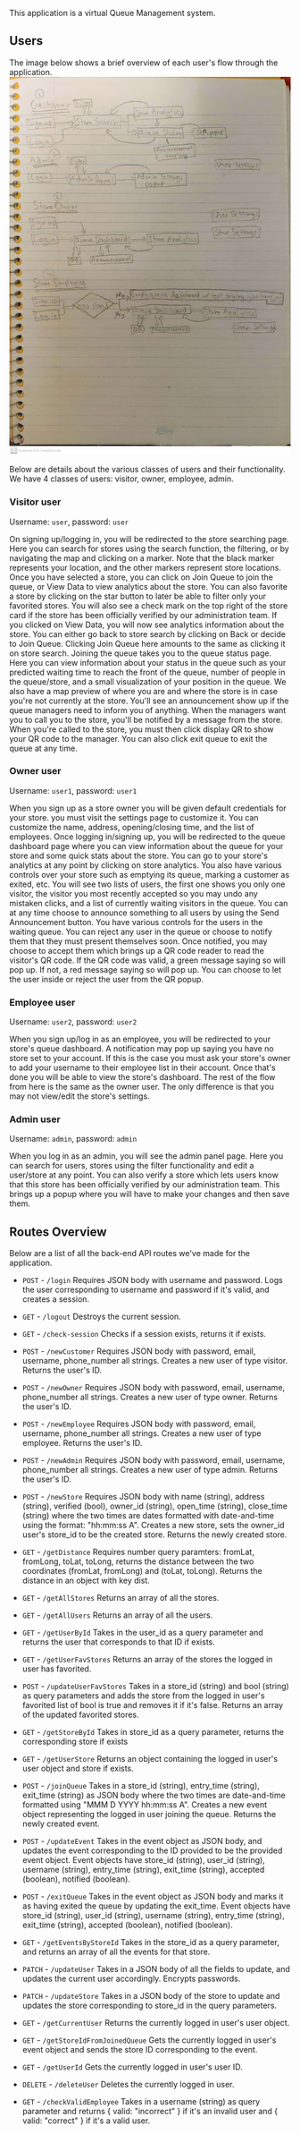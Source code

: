 This application is a virtual Queue Management system.

## Users

The image below shows a brief overview of each user's flow through the application.
![Flow](flow.jpg)

Below are details about the various classes of users and their functionality. We have 4 classes of users: visitor, owner, employee, admin.

### Visitor user

Username: `user`, password: `user`

On signing up/logging in, you will be redirected to the store searching page. Here you can search for stores using the search function, the filtering, or by navigating the map and clicking on a marker. Note that the black marker represents your location, and the other markers represent store locations. Once you have selected a store, you can click on Join Queue to join the queue, or View Data to view analytics about the store. You can also favorite a store by clicking on the star button to later be able to filter only your favorited stores. You will also see a check mark on the top right of the store card if the store has been officially verified by our administration team. If you clicked on View Data, you will now see analytics information about the store. You can either go back to store search by clicking on Back or decide to Join Queue. Clicking Join Queue here amounts to the same as clicking it on store search. Joining the queue takes you to the queue status page. Here you can view information about your status in the queue such as your predicted waiting time to reach the front of the queue, number of people in the queue/store, and a small visualization of your position in the queue. We also have a map preview of where you are and where the store is in case you're not currently at the store. You'll see an announcement show up if the queue managers need to inform you of anything. When the managers want you to call you to the store, you'll be notified by a message from the store. When you're called to the store, you must then click display QR to show your QR code to the manager. You can also click exit queue to exit the queue at any time.

### Owner user

Username: `user1`, password: `user1`

When you sign up as a store owner you will be given default credentials for your store. you must visit the settings page to customize it. You can customize the name, address, opening/closing time, and the list of employees. Once logging in/signing up, you will be redirected to the queue dashboard page where you can view information about the queue for your store and some quick stats about the store. You can go to your store's analytics at any point by clicking on store analytics. You also have various controls over your store such as emptying its queue, marking a customer as exited, etc. You will see two lists of users, the first one shows you only one visitor, the visitor you most recently accepted so you may undo any mistaken clicks, and a list of currently waiting visitors in the queue. You can at any time choose to announce something to all users by using the Send Announcement button. You have various controls for the users in the waiting queue. You can reject any user in the queue or choose to notify them that they must present themselves soon. Once notified, you may choose to accept them which brings up a QR code reader to read the visitor's QR code. If the QR code was valid, a green message saying so will pop up. If not, a red message saying so will pop up. You can choose to let the user inside or reject the user from the QR popup.

### Employee user

Username: `user2`, password: `user2`

When you sign up/log in as an employee, you will be redirected to your store's queue dashboard. A notification may pop up saying you have no store set to your account. If this is the case you must ask your store's owner to add your username to their employee list in their account. Once that's done you will be able to view the store's dashboard. The rest of the flow from here is the same as the owner user. The only difference is that you may not view/edit the store's settings.

### Admin user

Username: `admin`, password: `admin`

When you log in as an admin, you will see the admin panel page. Here you can search for users, stores using the filter functionality and edit a user/store at any point. You can also verify a store which lets users know that this store has been officially verified by our administration team. This brings up a popup where you will have to make your changes and then save them.



## Routes Overview

Below are a list of all the back-end API routes we've made for the application.

- `POST` - `/login`
  Requires JSON body with username and password.
  Logs the user corresponding to username and password if it's valid, and creates a session.

- `GET` - `/logout`
  Destroys the current session.

- `GET` - `/check-session`
  Checks if a session exists, returns it if exists.

- `POST` - `/newCustomer`
  Requires JSON body with password, email, username, phone_number all strings. Creates a new user of type visitor. Returns the user's ID.

- `POST` - `/newOwner`
  Requires JSON body with password, email, username, phone_number all strings. Creates a new user of type owner. Returns the user's ID.

* `POST` - `/newEmployee`
  Requires JSON body with password, email, username, phone_number all strings. Creates a new user of type employee. Returns the user's ID.

* `POST` - `/newAdmin`
  Requires JSON body with password, email, username, phone_number all strings. Creates a new user of type admin. Returns the user's ID.

* `POST` - `/newStore`
  Requires JSON body with name (string), address (string), verified (bool), owner_id (string), open_time (string), close_time (string) where the two times are dates formatted with date-and-time using the format: "hh:mm:ss A". Creates a new store, sets the owner_id user's store_id to be the created store. Returns the newly created store.

* `GET` - `/getDistance`
  Requires number query paramters: fromLat, fromLong, toLat, toLong, returns the distance between the two coordinates (fromLat, fromLong) and (toLat, toLong). Returns the distance in an object with key dist.

* `GET` - `/getAllStores`
  Returns an array of all the stores.

* `GET` - `/getAllUsers`
  Returns an array of all the users.

- `GET` - `/getUserById`
  Takes in the user_id as a query parameter and returns the user that corresponds to that ID if exists.

- `GET` - `/getUserFavStores`
  Returns an array of the stores the logged in user has favorited.

- `POST` - `/updateUserFavStores`
  Takes in a store_id (string) and bool (string) as query parameters and adds the store from the logged in user's favorited list of bool is true and removes it if it's false. Returns an array of the updated favorited stores.

- `GET` - `/getStoreById`
  Takes in store_id as a query parameter, returns the corresponding store if exists

* `GET` - `/getUserStore`
  Returns an object containing the logged in user's user object and store if exists.

* `POST` - `/joinQueue`
  Takes in a store_id (string), entry_time (string), exit_time (string) as JSON body where the two times are date-and-time formatted using "MMM D YYYY hh:mm:ss A". Creates a new event object representing the logged in user joining the queue. Returns the newly created event.

- `POST` - `/updateEvent`
  Takes in the event object as JSON body, and updates the event corresponding to the ID provided to be the provided event object. Event objects have store_id (string), user_id (string), username (string), entry_time (string), exit_time (string), accepted (boolean), notified (boolean).

- `POST` - `/exitQueue`
  Takes in the event object as JSON body and marks it as having exited the queue by updating the exit_time. Event objects have store_id (string), user_id (string), username (string), entry_time (string), exit_time (string), accepted (boolean), notified (boolean).

* `GET` - `/getEventsByStoreId`
  Takes in the store_id as a query parameter, and returns an array of all the events for that store.

* `PATCH` - `/updateUser`
  Takes in a JSON body of all the fields to update, and updates the current user accordingly. Encrypts passwords.

* `PATCH` - `/updateStore`
  Takes in a JSON body of the store to update and updates the store corresponding to store_id in the query parameters.

* `GET` - `/getCurrentUser`
  Returns the currently logged in user's user object.

* `GET` - `/getStoreIdFromJoinedQueue`
  Gets the currently logged in user's event object and sends the store ID corresponding to the event.

* `GET` - `/getUserId`
  Gets the currently logged in user's user ID.

* `DELETE` - `/deleteUser`
  Deletes the currently logged in user.

* `GET` - `/checkValidEmployee`
  Takes in a username (string) as query parameter and returns { valid: "incorrect" } if it's an invalid user and { valid: "correct" } if it's a valid user.
